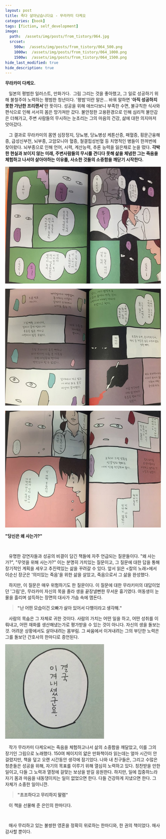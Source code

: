 ```yaml
---
layout: post
title: 죽다 살아났습니다요 - 무라카미 다케오
categories: [book]
tags: [fiction, self_development]
image:
  path:  /assets/img/posts/from_tistory/064.jpg
  srcset:
    500w:  /assets/img/posts/from_tistory/064_500.png
    1000w:  /assets/img/posts/from_tistory/064_1000.png
    1500w:  /assets/img/posts/from_tistory/064_1500.png
hide_last_modified: true
hide_description: true
---
```




**무라카미 다케오.**

  


   일본의 평범한 일러스트, 만화가다.  그림 그리는 것을 좋아했고, 그 일로 성공하기 위해 불철주야 노력하는 평범한 청년이다. '평범'이란 말은... 바꿔 말하면 '**아직 성공하지 못한 가난한 프리랜서**'란 뜻이다. 성공을 위해 애쓰다보니 부족한 수면, 불규칙한 식사와 편식으로 인해 서서히 몸은 망가져만 갔다. 불안정한 고용환경으로 인해 심리적 불안감은 더해가고, 주변 사람들의 무시하는 눈초리는 그의 마음의 건강, 삶에 대한 의지마저 앗아갔다.

  


   그 결과로 무라카미의 몸엔 심장정지, 당뇨병, 당뇨병성 케톤산증, 패혈증, 횡문근융해증, 급성신부전, 뇌부종, 고암모니아 혈증, 철결핍성빈혈 등 치명적인 병들이 한꺼번에 찾아왔다. 뇌부종으로 인해 언어, 시력, 계산능력, 추론 능력을 잃은채로 눈을 떴다. **각박한 현실과 보이지 않는 미래, 주변사람들의 무시를 견디다 못해 삶을 체념한 그는 죽음을 체험하고 나서야 살아야하는 이유를, 사소한 것들의 소중함을 깨닫기 시작한다.**

  


![](/assets/img/posts/from_tistory/064_1.jpeg)

  


  


![](/assets/img/posts/from_tistory/064_2.jpeg)

  


  


![](/assets/img/posts/from_tistory/064_3.jpeg)

  


  


**"당신은 왜 사는가?"** 

   

   유명한 강연자들과 성공의 비결이 담긴 책들에 자주 언급되는 질문들이다. "왜 사는가?", "무엇을 위해 사는가?" 이는 분명히 가치있는 질문이고, 그 질문에 대한 답을 통해 장기적인 계획을 세우고 추진력있는 삶을 꾸려갈 수 있다. 앞서 읽은 <칼의 노래\>에서 이순신 장군은 '의미있는 죽음'을 위한 삶을 살았고, 죽음으로서 그 삶을 완성했다.

  


   하지만, 이 질문은 매우 위험하기도 한 질문이다. 이 질문에 대한 무라키미의 대답이었던 '그림'은, 무라카미 자신의 목을 졸라 생을 끝장낼뻔한 무서운 흉기였다. 여동생이 눈물을 흘리며 설득하는 장면의 대사가 가슴 속에 맴돈다. 

> **"난 어떤 모습이건 오빠가 살아 있어서 다행이라고 생각해."**

  


   사람의 목숨은 그 자체로 귀한 것이다. 사람의 가치는 어떤 일을 하고, 어떤 성취를 이뤄내고, 어떤 재화를 생산해냈는가로 평가받을 수 있는 것이 아니다. 자신의 생을 돌보는 것. 어려운 상황에서도 살아내려는 몸부림. 그 싸움에서 이겨내려는 그의 부단한 노력은 그를 돌보던 간호사의 한마디로 증언된다.  

  


![](/assets/img/posts/from_tistory/064_4.jpeg)

  


   작가 무라카미 다케오씨는 죽음을 체험하고나서 삶의 소중함을 깨달았고, 이를 그의 장기인 그림으로 노래했다. 150여 페이지의 얇은 만화책이라 읽는데는 얼마 시간이 안 걸렸지만, 책을 덮고 오랜 시간동안 생각에 잠기었다. 나와 내 친구들은, 그리고 수많은 청춘들은 성공을 위해, 자기의 목표를 이루기 위해 열심히 노력하고 있다. 칭찬받을 만한 일이고, 다들 그 노력과 열정에 걸맞는 보상을 받길 응원한다. 하지만, 일에 집중하느라 자기 몸과 마음을 내동댕이치는 일이 없었으면 한다. 다들 건강하게 지냈으면 한다. 그 자체가 소중한 일이니깐. 

  


> **"초조하다고 무리하지 말렴"**

  


   이 책을 선물해 준 은인의 한마디다.

  

   매사 무리하고 있는 불쌍한 영혼을 정확히 위로하는 한마디와, 한 권의 책이었다. 매사 감사할 뿐이다.

